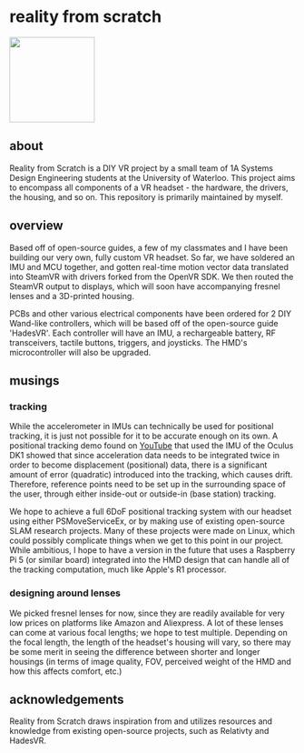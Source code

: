# reality from scratch
<img src="https://github.com/kennynahh/reality-from-scratch/assets/86166209/60a159f4-3cd3-422a-b64f-7fdb6bef2cae" width="150" height="150">

## about

Reality from Scratch is a DIY VR project by a small team of 1A Systems Design Engineering students at the University of Waterloo. This project aims to encompass all components of a VR headset - the hardware, the drivers, the housing, and so on. This repository is primarily maintained by myself.

## overview

Based off of open-source guides, a few of my classmates and I have been building our very own, fully custom VR headset. So far, we have soldered an IMU and MCU together, and gotten real-time motion vector data translated into SteamVR with drivers forked from the OpenVR SDK. We then routed the SteamVR output to displays, which will soon have accompanying fresnel lenses and a 3D-printed housing.

PCBs and other various electrical components have been ordered for 2 DIY Wand-like controllers, which will be based off of the open-source guide 'HadesVR'. Each controller will have an IMU, a rechargeable battery, RF transceivers, tactile buttons, triggers, and joysticks. The HMD's microcontroller will also be upgraded.

## musings

### tracking

While the accelerometer in IMUs can technically be used for positional tracking, it is just not possible for it to be accurate enough on its own. A positional tracking demo found on [YouTube](https://youtu.be/_q_8d0E3tDk?si=je-FXEluvx5F-icd) that used the IMU of the Oculus DK1 showed that since acceleration data needs to be integrated twice in order to become displacement (positional) data, there is a significant amount of error (quadratic) introduced into the tracking, which causes drift. Therefore, reference points need to be set up in the surrounding space of the user, through either inside-out or outside-in (base station) tracking.

We hope to achieve a full 6DoF positional tracking system with our headset using either PSMoveServiceEx, or by making use of existing open-source SLAM research projects. Many of these projects were made on Linux, which could possibly complicate things when we get to this point in our project. While ambitious, I hope to have a version in the future that uses a Raspberry Pi 5 (or similar board) integrated into the HMD design that can handle all of the tracking computation, much like Apple's R1 processor.

### designing around lenses

We picked fresnel lenses for now, since they are readily available for very low prices on platforms like Amazon and Aliexpress. A lot of these lenses can come at various focal lengths; we hope to test multiple. Depending on the focal length, the length of the headset's housing will vary, so there may be some merit in seeing the difference between shorter and longer housings (in terms of image quality, FOV, perceived weight of the HMD and how this affects comfort, etc.)

## acknowledgements

Reality from Scratch draws inspiration from and utilizes resources and knowledge from existing open-source projects, such as Relativty and HadesVR.
